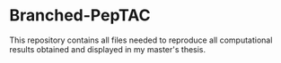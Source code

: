 # Branched-PepTAC

This repository contains all files needed to reproduce all computational results obtained and displayed in my master's thesis. 
